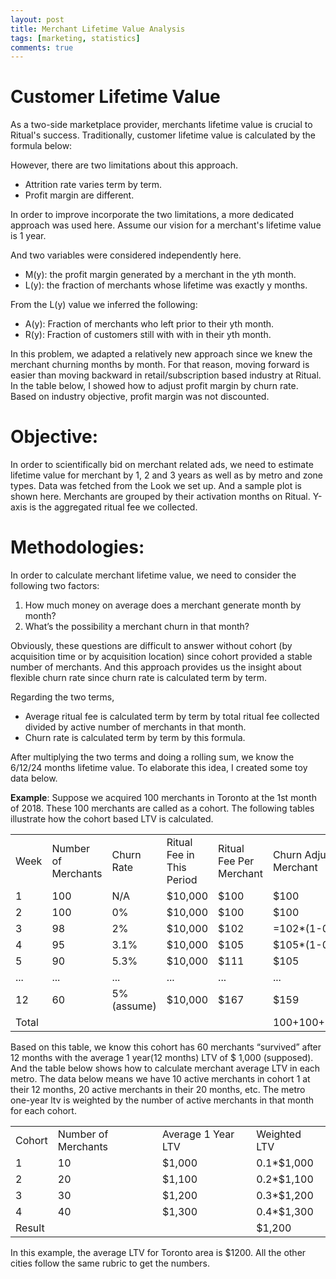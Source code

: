 ```yaml
---
layout: post
title: Merchant Lifetime Value Analysis
tags: [marketing, statistics]
comments: true
---
```


# Customer Lifetime Value

As a two-side marketplace provider, merchants lifetime value is crucial to Ritual's success. Traditionally, customer lifetime value is calculated by the formula below:

However, there are two limitations about this approach.

- Attrition rate varies term by term.
- Profit margin are different.

In order to improve incorporate the two limitations, a more dedicated approach was used here. Assume our vision for a merchant's lifetime value is 1 year.

And two variables were considered independently here.

- M(y): the profit margin generated by a merchant in the yth month.
- L(y): the fraction of merchants whose lifetime was exactly y months.

From the L(y) value we inferred the following:

- A(y): Fraction of merchants who left prior to their yth month.
- R(y): Fraction of customers still with with in their yth month.

In this problem, we adapted a relatively new approach since we knew the merchant churning months by month. For that reason, moving forward is easier than moving backward in retail/subscription based industry at Ritual. In the table below, I showed how to adjust profit margin by churn rate. Based on industry objective, profit margin was not discounted.

# Objective:

In order to scientifically bid on merchant related ads, we need to estimate lifetime value for merchant by 1, 2 and 3 years as well as by metro and zone types. Data was fetched from the Look we set up. And a sample plot is shown here. Merchants are grouped by their activation months on Ritual. Y-axis is the aggregated ritual fee we collected.


# Methodologies:

In order to calculate merchant lifetime value, we need to consider the following two factors:


1. How much money on average does a merchant generate month by month?
2. What’s the possibility a merchant churn in that month?

Obviously, these questions are difficult to answer without cohort (by acquisition time or by acquisition location) since cohort provided a stable number of merchants. And this approach provides us the insight about flexible churn rate since churn rate is calculated term by term.



Regarding the two terms,

*   Average ritual fee is calculated term by term by total ritual fee collected divided by active number of merchants in that month.
*   Churn rate is calculated term by term by this formula.


After multiplying the two terms and doing a rolling sum, we know the 6/12/24 months lifetime value. To elaborate this idea, I created some toy data below.

**Example**: Suppose we acquired 100 merchants in Toronto at the 1st month of 2018. These 100 merchants are called as a cohort. The following tables illustrate how the cohort based LTV is calculated.


<table>
  <tr>
   <td>Week
   </td>
   <td>Number of Merchants
   </td>
   <td>Churn Rate
   </td>
   <td>Ritual Fee in This Period
   </td>
   <td>Ritual Fee Per Merchant
   </td>
   <td>Churn Adjusted Ritual Fee per Merchant
   </td>
  </tr>
  <tr>
   <td>1
   </td>
   <td>100
   </td>
   <td>N/A
   </td>
   <td>$10,000
   </td>
   <td>$100
   </td>
   <td>$100
   </td>
  </tr>
  <tr>
   <td>2
   </td>
   <td>100
   </td>
   <td>0%
   </td>
   <td>$10,000
   </td>
   <td>$100
   </td>
   <td>$100
   </td>
  </tr>
  <tr>
   <td>3
   </td>
   <td>98
   </td>
   <td>2%
   </td>
   <td>$10,000
   </td>
   <td>$102
   </td>
   <td>=102*(1-0.02) = $100
   </td>
  </tr>
  <tr>
   <td>4
   </td>
   <td>95
   </td>
   <td>3.1%
   </td>
   <td>$10,000
   </td>
   <td>$105
   </td>
   <td>$105*(1-0.031)=102
   </td>
  </tr>
  <tr>
   <td>5
   </td>
   <td>90
   </td>
   <td>5.3%
   </td>
   <td>$10,000
   </td>
   <td>$111
   </td>
   <td>$105
   </td>
  </tr>
  <tr>
   <td>...
   </td>
   <td>...
   </td>
   <td>...
   </td>
   <td>...
   </td>
   <td>...
   </td>
   <td>...
   </td>
  </tr>
  <tr>
   <td>12
   </td>
   <td>60
   </td>
   <td>5% (assume)
   </td>
   <td>$10,000
   </td>
   <td>$167
   </td>
   <td>$159
   </td>
  </tr>
  <tr>
   <td>Total
   </td>
   <td>
   </td>
   <td>
   </td>
   <td>
   </td>
   <td>
   </td>
   <td>100+100+100+102+105+.....+159
   </td>
  </tr>
</table>


Based on this table, we know this cohort has 60 merchants “survived” after 12 months with the average 1 year(12 months) LTV of $ 1,000 (supposed). And the table below shows how to calculate merchant average LTV in each metro. The data below means we have 10 active merchants in cohort 1 at their 12 months, 20 active merchants in their 20 months, etc. The metro one-year ltv is weighted by the number of active merchants in that month for each cohort.


<table>
  <tr>
   <td>Cohort
   </td>
   <td>Number of Merchants
   </td>
   <td>Average 1 Year LTV
   </td>
   <td>Weighted LTV
   </td>
  </tr>
  <tr>
   <td>1
   </td>
   <td>10
   </td>
   <td>$1,000
   </td>
   <td>0.1*$1,000
   </td>
  </tr>
  <tr>
   <td>2
   </td>
   <td>20
   </td>
   <td>$1,100
   </td>
   <td>0.2*$1,100
   </td>
  </tr>
  <tr>
   <td>3
   </td>
   <td>30
   </td>
   <td>$1,200
   </td>
   <td>0.3*$1,200
   </td>
  </tr>
  <tr>
   <td>4
   </td>
   <td>40
   </td>
   <td>$1,300
   </td>
   <td>0.4*$1,300
   </td>
  </tr>
  <tr>
   <td>Result
   </td>
   <td>
   </td>
   <td>
   </td>
   <td>$1,200
   </td>
  </tr>
</table>


In this example, the average LTV for Toronto area is $1200. All the other cities follow the same rubric to get the numbers.
